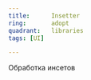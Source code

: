 ```yaml
---
title:      Insetter
ring:       adopt
quadrant:   libraries
tags: [UI]

---
```


Обработка инсетов
